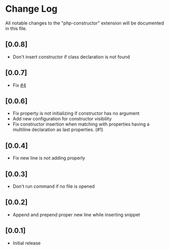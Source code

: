 # Change Log
All notable changes to the "php-constructor" extension will be documented in this file.

## [0.0.8]
- Don't insert constructor if class declaration is not found

## [0.0.7]
- Fix [#4](https://github.com/MehediDracula/PHP-Constructor/issues/4)

## [0.0.6]
- Fix property is not initializing if constructor has no argument
- Add new configuration for constructor visibility
- Fix constructor insertion when matching with properties having a multiline declaration as last properties. (#1)

## [0.0.4]
- Fix new line is not adding properly

## [0.0.3]
- Don't run command if no file is opened

## [0.0.2]
- Append and prepend proper new line while inserting snippet

## [0.0.1]
- Initial release

